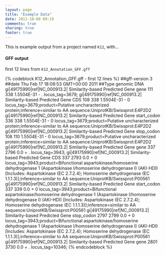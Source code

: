 ```yaml
---
layout: page
title: "Example Data"
date: 2011-10-08 09:19
comments: true
sharing: true
footer: true
---
```


This is example output from a project named `K12`, with...

#### GFF output ####

first 12 lines from `K12_Annotation_GFF.gff`

{% codeblock K12_Annotation_GFF.gff - first 12 lines %}
##gff-version 3
##date Thu Feb 17 18:08:53 GMT+00:00 2011
##Type genomic DNA
gi|49175990|ref|NC_000913.2|	Similarity-based Predicted Gene	gene	111	338	1.5504E-31	-	.	locus_tag=3679;
gi|49175990|ref|NC_000913.2|	Similarity-based Predicted Gene	CDS	108	338	1.5504E-31	-	0	locus_tag=3679;product=Putative uncharacterized protein;inference=similar to AA sequence:UniprotKB/Swissprot:E4P2D2
gi|49175990|ref|NC_000913.2|	Similarity-based Predicted Gene	start_codon	336	338	1.5504E-31	-	0	locus_tag=3679;product=Putative uncharacterized protein;inference=similar to AA sequence:UniprotKB/Swissprot:E4P2D2
gi|49175990|ref|NC_000913.2|	Similarity-based Predicted Gene	stop_codon	108	110	1.5504E-31	-	0	locus_tag=3679;product=Putative uncharacterized protein;inference=similar to AA sequence:UniprotKB/Swissprot:E4P2D2
gi|49175990|ref|NC_000913.2|	Similarity-based Predicted Gene	gene	337	2796	0.0	+	.	locus_tag=3943;
gi|49175990|ref|NC_000913.2|	Similarity-based Predicted Gene	CDS	337	2793	0.0	+	0	locus_tag=3943;product=Bifunctional aspartokinase/homoserine dehydrogenase 1 (Aspartokinase I/homoserine dehydrogenase I) (AKI-HDI) [Includes: Aspartokinase (EC 2.7.2.4); Homoserine dehydrogenase (EC 1.1.1.3)];inference=similar to AA sequence:UniprotKB/Swissprot:P00561
gi|49175990|ref|NC_000913.2|	Similarity-based Predicted Gene	start_codon	337	339	0.0	+	0	locus_tag=3943;product=Bifunctional aspartokinase/homoserine dehydrogenase 1 (Aspartokinase I/homoserine dehydrogenase I) (AKI-HDI) [Includes: Aspartokinase (EC 2.7.2.4); Homoserine dehydrogenase (EC 1.1.1.3)];inference=similar to AA sequence:UniprotKB/Swissprot:P00561
gi|49175990|ref|NC_000913.2|	Similarity-based Predicted Gene	stop_codon	2797	2799	0.0	+	0	locus_tag=3943;product=Bifunctional aspartokinase/homoserine dehydrogenase 1 (Aspartokinase I/homoserine dehydrogenase I) (AKI-HDI) [Includes: Aspartokinase (EC 2.7.2.4); Homoserine dehydrogenase (EC 1.1.1.3)];inference=similar to AA sequence:UniprotKB/Swissprot:P00561
gi|49175990|ref|NC_000913.2|	Similarity-based Predicted Gene	gene	2801	3730	0.0	+	.	locus_tag=10346;
{% endcodeblock %}